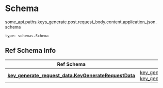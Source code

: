 # Schema
some_api.paths.keys_generate.post.request_body.content.application_json.schema
```
type: schemas.Schema
```

## Ref Schema Info
Ref Schema | Input Type | Output Type
---------- | ---------- | -----------
[**key_generate_request_data.KeyGenerateRequestData**](../../../../../../components/schema/key_generate_request_data.md) | [key_generate_request_data.KeyGenerateRequestDataDictInput](../../../../../../components/schema/key_generate_request_data.md#keygeneraterequestdatadictinput), [key_generate_request_data.KeyGenerateRequestDataDict](../../../../../../components/schema/key_generate_request_data.md#keygeneraterequestdatadict) | [key_generate_request_data.KeyGenerateRequestDataDict](../../../../../../components/schema/key_generate_request_data.md#keygeneraterequestdatadict)
